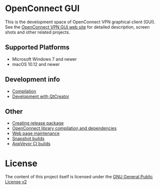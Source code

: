 # OpenConnect GUI

This is the development space of OpenConnect VPN graphical client (GUI).
See the [OpenConnect VPN GUI web site](https://gui.openconnect-vpn.net/)
for detailed description, screen shots and other related projects.

## Supported Platforms
- Microsoft Windows 7 and newer
- macOS 10.12 and newer

## Development info
- [Compilation](docs/dev.md)
- [Development with QtCreator](docs/dev_QtCreator.md)

## Other
- [Creating release package](docs/release.md)
- [OpenConnect library compilation and dependencies](docs/openconnect.md)
- [Web page maintenance](https://gitlab.com/openconnect/openconnect-gui-web)
- [Snapshot builds](docs/snapshots.md)
- [AppVeyor CI builds](https://ci.appveyor.com/project/nmav/openconnect-gui/history)

# License
The content of this project itself is licensed under the [GNU General Public License v2](LICENSE.txt)
